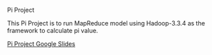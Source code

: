 Pi Project

This Pi Project is to run MapReduce model using Hadoop-3.3.4 as the framework to calculate pi value.

[Pi Project Google Slides](https://docs.google.com/presentation/d/1zvOqaZQFLVI9q7r75K8LxZSQT18_2iokfzEEoT7ai50/edit#slide=id.gc6f75fceb_0_0)
